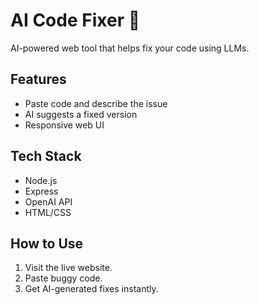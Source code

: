 # AI Code Fixer 🤖

AI-powered web tool that helps fix your code using LLMs.

## Features
- Paste code and describe the issue
- AI suggests a fixed version
- Responsive web UI

## Tech Stack
- Node.js
- Express
- OpenAI API
- HTML/CSS

## How to Use
1. Visit the live website.
2. Paste buggy code.
3. Get AI-generated fixes instantly.


